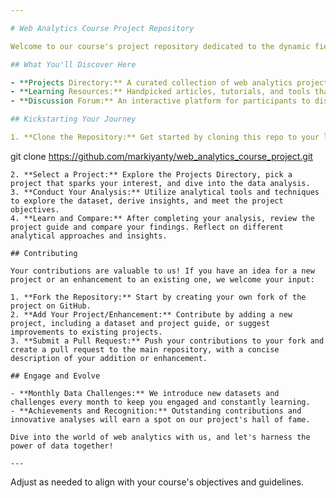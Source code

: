 ```yaml
---

# Web Analytics Course Project Repository

Welcome to our course's project repository dedicated to the dynamic field of web analytics. This repository is designed as a collaborative space for students and web analytics enthusiasts to delve into practical exercises and projects that illuminate the core concepts and techniques of web analytics, leveraging data to uncover insights about web user behavior.

## What You'll Discover Here

- **Projects Directory:** A curated collection of web analytics projects covering various aspects like user behavior analysis, conversion rate optimization, and traffic source efficiency. Each project includes a dataset, project objectives, and a guide for completing the analysis.
- **Learning Resources:** Handpicked articles, tutorials, and tools that provide a strong foundation in web analytics principles, data analysis, and visualization techniques.
- **Discussion Forum:** An interactive platform for participants to discuss methodologies, share insights, exchange feedback, and help each other overcome analytical challenges.

## Kickstarting Your Journey

1. **Clone the Repository:** Get started by cloning this repo to your local environment, granting you access to all projects and learning materials.
   ```
   git clone <https://github.com/markiyanty/web_analytics_course_project.git>
   ```
2. **Select a Project:** Explore the Projects Directory, pick a project that sparks your interest, and dive into the data analysis.
3. **Conduct Your Analysis:** Utilize analytical tools and techniques to explore the dataset, derive insights, and meet the project objectives.
4. **Learn and Compare:** After completing your analysis, review the project guide and compare your findings. Reflect on different analytical approaches and insights.

## Contributing

Your contributions are valuable to us! If you have an idea for a new project or an enhancement to an existing one, we welcome your input:

1. **Fork the Repository:** Start by creating your own fork of the project on GitHub.
2. **Add Your Project/Enhancement:** Contribute by adding a new project, including a dataset and project guide, or suggest improvements to existing projects.
3. **Submit a Pull Request:** Push your contributions to your fork and create a pull request to the main repository, with a concise description of your addition or enhancement.

## Engage and Evolve

- **Monthly Data Challenges:** We introduce new datasets and challenges every month to keep you engaged and constantly learning.
- **Achievements and Recognition:** Outstanding contributions and innovative analyses will earn a spot on our project's hall of fame.

Dive into the world of web analytics with us, and let's harness the power of data together!

---
```


Adjust as needed to align with your course's objectives and guidelines.
